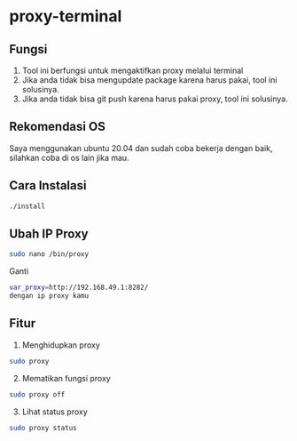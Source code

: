 # proxy-terminal
## Fungsi
1. Tool ini berfungsi untuk mengaktifkan proxy melalui terminal<br>
2. Jika anda tidak bisa mengupdate package karena harus pakai, tool ini solusinya. <br>
2. Jika anda tidak bisa git push karena harus pakai proxy, tool ini solusinya. <br>

## Rekomendasi OS
Saya menggunakan ubuntu 20.04 dan sudah coba bekerja dengan baik, silahkan coba di os lain jika mau.

## Cara Instalasi
```bash
./install
```

## Ubah IP Proxy
```bash
sudo nano /bin/proxy
```

Ganti
```bash
var_proxy=http://192.168.49.1:8282/
dengan ip proxy kamu
```

## Fitur
1. Menghidupkan proxy
```bash
sudo proxy
```

2. Mematikan fungsi proxy
```bash
sudo proxy off
```

3. Lihat status proxy
```bash
sudo proxy status
```
